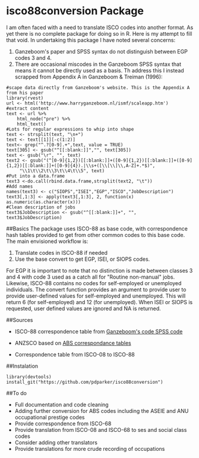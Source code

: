 # isco88conversion Package

I am often faced with a need to translate ISCO codes into another format. As yet there is no complete package for doing so in R. Here is my attempt to fill that void. In undertaking this package I have noted several concerns:

1. Ganzeboom's paper and SPSS syntax do not distinguish between EGP codes 3 and 4. 
2. There are occasional miscodes in the Ganzeboom SPSS syntax that means it cannot be directly used as a basis. Th address this I instead scrapped from Appendix A in Ganzeboom & Treiman (1996):

```
#scape data directly from Ganzeboom's website. This is the Appendix A from his paper
library(rvest)
url <- html('http://www.harryganzeboom.nl/ismf/scaleapp.htm')
#extract content
text <- url %>%
	html_node("pre") %>%
	html_text()
#Lots for regular expressions to whip into shape
text <- strsplit(text, "\n+")
text <- text[[1]][-c(1:2)]
text<- grep("^.?[0-9].+",text, value = TRUE)
text[305] <- gsub("^[[:blank:]]","", text[305])
text <- gsub("\r", "", text)
text2 <- gsub("(^[0-9]{1,2})[[:blank:]]+([0-9]{1,2})[[:blank:]]+([0-9]{1,2})[[:blank:]]+([0-9]{4}).|\\s+([\\[\\]\\,A-Z]+.*$)",
	 "\\1\t\\2\t\\3\t\\4\t\\5", text)
#Put into a data.frame
text3 <-do.call(rbind.data.frame,strsplit(text2, "\t"))
#Add names
names(text3) <- c("SIOPS","ISEI","EGP","ISCO","JobDescription")
text3[,1:3] <- apply(text3[,1:3], 2, function(x) as.numeric(as.character(x)))
#Clean description of jobs
text3$JobDescription <- gsub("^[[:blank:]]+", "", text3$JobDescription)
```

##Basics
The package uses ISCO-88 as base code, with correspondence hash tables provided to get from other common codes to this base code. The main envisioned workflow is:

1. Translate codes in ISCO-88 if needed
2. Use the base convert to get EGP, ISEI, or SIOPS codes.

For EGP it is important to note that no distinction is made between classes 3 and 4 with code 3 used as a catch all for "Routine non-manual" jobs. Likewise, ISCO-88 contains no codes for self-employed or unemployed individuals. The convert function provides an argument to provide user to provide user-defined values for self-employed and unemployed. This will return 6 (for self-employed) and 12 (for unemployed). When ISEI or SIOPS is requested, user defined values are ignored and NA is returned.

##Sources
+ ISCO-88 correspondence table from [Ganzeboom's code SPSS code](http://www.harryganzeboom.nl/isco88/index.htm)

+ ANZSCO based on [ABS correspondance tables](http://www.abs.gov.au/AUSSTATS/abs@.nsf/DetailsPage/1220.0First\%20Edition,\%20Revision\%201?OpenDocument)

+ Correspondence table from ISCO-08 to ISCO-88

##Instalation
```
library(devtools)
install_git("https://github.com/pdparker/isco88conversion")
```
##To do
+ Full documentation and code cleaning
+ Adding further conversion for ABS codes including the ASEIE and ANU occupational prestige codes
+ Provide correspondence from ISCO-68
+ Provide translation from ISCO-08 and ISCO-68 to ses and social class codes
+ Consider adding other translators
+ Provide translations for more crude recording of occupations
